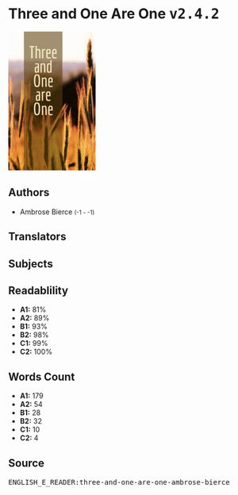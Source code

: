 # Three and One Are One <kbd>v2.4.2</kbd>

![](./cover.medium.jpg "")

## Authors


 - Ambrose Bierce <small>(-1 - -1)</small>

## Translators



## Subjects



## Readablility


 - **A1:** 81%
 - **A2:** 89%
 - **B1:** 93%
 - **B2:** 98%
 - **C1:** 99%
 - **C2:** 100%

## Words Count


 - **A1:** 179
 - **A2:** 54
 - **B1:** 28
 - **B2:** 32
 - **C1:** 10
 - **C2:** 4

## Source


<kbd>ENGLISH_E_READER:three-and-one-are-one-ambrose-bierce</kbd>
